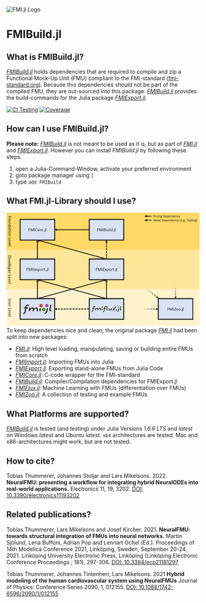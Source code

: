 ![FMI.jl Logo](https://github.com/ThummeTo/FMI.jl/blob/main/logo/dark/fmijl_logo_640_320.png "FMI.jl Logo")
# FMIBuild.jl

## What is FMIBuild.jl?
[*FMIBuild.jl*](https://github.com/ThummeTo/FMIBuild.jl) holds dependencies that are required to compile and zip a Functional Mock-Up Unit (FMU) compliant to the FMI-standard ([fmi-standard.org](http://fmi-standard.org/)). Because this dependencies should not be part of the compiled FMU, they are out-sourced into this package.
[*FMIBuild.jl*](https://github.com/ThummeTo/FMIBuild.jl) provides the build-commands for the Julia package [*FMIExport.jl*](https://github.com/ThummeTo/FMIExport.jl).

[![CI Testing](https://github.com/ThummeTo/FMIBuild.jl/actions/workflows/Test.yml/badge.svg)](https://github.com/ThummeTo/FMIBuild.jl/actions)
[![Coverage](https://codecov.io/gh/ThummeTo/FMIBuild.jl/branch/main/graph/badge.svg)](https://codecov.io/gh/ThummeTo/FMIBuild.jl)

## How can I use FMIBuild.jl?
**Please note:** [*FMIBuild.jl*](https://github.com/ThummeTo/FMIBuild.jl) is not meant to be used as it is, but as part of [*FMI.jl*](https://github.com/ThummeTo/FMI.jl) and [*FMIExport.jl*](https://github.com/ThummeTo/FMIExport.jl). However you can install *FMIBuild.jl* by following these steps.
1. open a Julia-Command-Window, activate your preferred environment
1. goto package manager using ```]```
1. type ```add FMIBuild```

## What FMI.jl-Library should I use?
![FMI.jl Family](https://github.com/ThummeTo/FMI.jl/blob/main/docs/src/assets/FMI_JL_family.png "FMI.jl Family")
To keep dependencies nice and clean, the original package [*FMI.jl*](https://github.com/ThummeTo/FMI.jl) had been split into new packages:
- [*FMI.jl*](https://github.com/ThummeTo/FMI.jl): High level loading, manipulating, saving or building entire FMUs from scratch
- [*FMIImport.jl*](https://github.com/ThummeTo/FMIImport.jl): Importing FMUs into Julia
- [*FMIExport.jl*](https://github.com/ThummeTo/FMIExport.jl): Exporting stand-alone FMUs from Julia Code
- [*FMICore.jl*](https://github.com/ThummeTo/FMICore.jl): C-code wrapper for the FMI-standard
- [*FMIBuild.jl*](https://github.com/ThummeTo/FMIBuild.jl): Compiler/Compilation dependencies for FMIExport.jl
- [*FMIFlux.jl*](https://github.com/ThummeTo/FMIFlux.jl): Machine Learning with FMUs (differentiation over FMUs)
- [*FMIZoo.jl*](https://github.com/ThummeTo/FMIZoo.jl): A collection of testing and example FMUs

## What Platforms are supported?
[*FMIBuild.jl*](https://github.com/ThummeTo/FMIBuild.jl) is tested (and testing) under Julia Versions *1.6.6 LTS* and *latest* on Windows *latest* and Ubuntu *latest*. `x64` architectures are tested. Mac and x86-architectures might work, but are not tested.

## How to cite?
Tobias Thummerer, Johannes Stoljar and Lars Mikelsons. 2022. **NeuralFMU: presenting a workflow for integrating hybrid NeuralODEs into real-world applications.** Electronics 11, 19, 3202. [DOI: 10.3390/electronics11193202](https://doi.org/10.3390/electronics11193202)

## Related publications?
Tobias Thummerer, Lars Mikelsons and Josef Kircher. 2021. **NeuralFMU: towards structural integration of FMUs into neural networks.** Martin Sjölund, Lena Buffoni, Adrian Pop and Lennart Ochel (Ed.). Proceedings of 14th Modelica Conference 2021, Linköping, Sweden, September 20-24, 2021. Linköping University Electronic Press, Linköping (Linköping Electronic Conference Proceedings ; 181), 297-306. [DOI: 10.3384/ecp21181297](https://doi.org/10.3384/ecp21181297)

Tobias Thummerer, Johannes Tintenherr, Lars Mikelsons. 2021 **Hybrid modeling of the human cardiovascular system using NeuralFMUs** Journal of Physics: Conference Series 2090, 1, 012155. [DOI: 10.1088/1742-6596/2090/1/012155](https://doi.org/10.1088/1742-6596/2090/1/012155)

